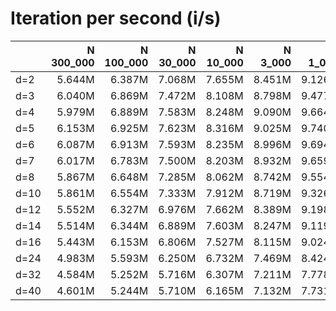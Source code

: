 # Iteration per second (i/s)

|      |N 300_000|N 100_000|N 30_000|N 10_000| N 3_000| N 1_000|   N 300|   N 100|    N 30|    N 10|
|:-----|--------:|--------:|-------:|-------:|-------:|-------:|-------:|-------:|-------:|-------:|
|d=2   |   5.644M|   6.387M|  7.068M|  7.655M|  8.451M|  9.126M|  9.878M| 10.919M| 12.238M| 13.531M|
|d=3   |   6.040M|   6.869M|  7.472M|  8.108M|  8.798M|  9.477M| 10.472M| 11.360M| 12.540M| 13.742M|
|d=4   |   5.979M|   6.889M|  7.583M|  8.248M|  9.090M|  9.664M| 10.604M| 11.470M| 12.721M| 13.827M|
|d=5   |   6.153M|   6.925M|  7.623M|  8.316M|  9.025M|  9.740M| 10.627M| 11.494M| 12.689M| 13.860M|
|d=6   |   6.087M|   6.913M|  7.593M|  8.235M|  8.996M|  9.694M| 10.610M| 11.575M| 12.664M| 13.936M|
|d=7   |   6.017M|   6.783M|  7.500M|  8.203M|  8.932M|  9.659M| 10.744M| 11.541M| 12.681M| 13.973M|
|d=8   |   5.867M|   6.648M|  7.285M|  8.062M|  8.742M|  9.554M| 10.343M| 11.379M| 12.680M| 14.017M|
|d=10  |   5.861M|   6.554M|  7.333M|  7.912M|  8.719M|  9.326M| 10.541M| 11.302M| 12.742M| 13.996M|
|d=12  |   5.552M|   6.327M|  6.976M|  7.662M|  8.389M|  9.198M| 10.234M| 11.085M| 12.603M| 13.856M|
|d=14  |   5.514M|   6.344M|  6.889M|  7.603M|  8.247M|  9.119M| 10.044M| 11.013M| 12.437M| 14.029M|
|d=16  |   5.443M|   6.153M|  6.806M|  7.527M|  8.115M|  9.024M| 10.120M| 10.957M| 12.390M| 14.329M|
|d=24  |   4.983M|   5.593M|  6.250M|  6.732M|  7.469M|  8.424M|  9.161M| 10.511M| 12.000M| 14.122M|
|d=32  |   4.584M|   5.252M|  5.716M|  6.307M|  7.211M|  7.778M|  8.674M| 10.064M| 11.957M| 13.869M|
|d=40  |   4.601M|   5.244M|  5.710M|  6.165M|  7.132M|  7.731M|  8.718M| 10.114M| 11.915M| 14.432M|
